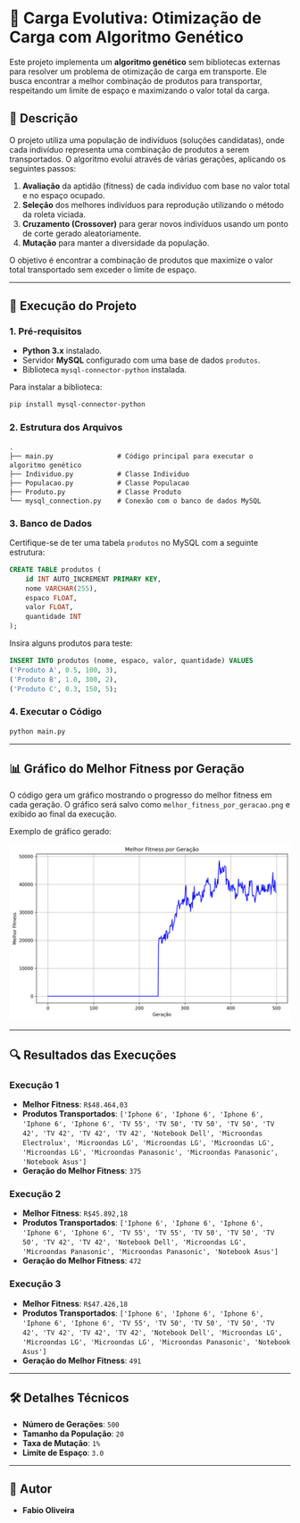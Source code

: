 # 🧬 Carga Evolutiva: Otimização de Carga com Algoritmo Genético

Este projeto implementa um **algoritmo genético** sem bibliotecas externas para resolver um problema de otimização de carga em transporte. Ele busca encontrar a melhor combinação de produtos para transportar, respeitando um limite de espaço e maximizando o valor total da carga.

## 📌 Descrição

O projeto utiliza uma população de indivíduos (soluções candidatas), onde cada indivíduo representa uma combinação de produtos a serem transportados. O algoritmo evolui através de várias gerações, aplicando os seguintes passos:

1. **Avaliação** da aptidão (fitness) de cada indivíduo com base no valor total e no espaço ocupado.
2. **Seleção** dos melhores indivíduos para reprodução utilizando o método da roleta viciada.
3. **Cruzamento (Crossover)** para gerar novos indivíduos usando um ponto de corte gerado aleatoriamente.
4. **Mutação** para manter a diversidade da população.

O objetivo é encontrar a combinação de produtos que maximize o valor total transportado sem exceder o limite de espaço.

---

## 🚀 Execução do Projeto

### **1. Pré-requisitos**

- **Python 3.x** instalado.
- Servidor **MySQL** configurado com uma base de dados `produtos`.
- Biblioteca `mysql-connector-python` instalada.

Para instalar a biblioteca:

```bash
pip install mysql-connector-python
```

### **2. Estrutura dos Arquivos**

```
.
├── main.py                # Código principal para executar o algoritmo genético
├── Individuo.py           # Classe Individuo
├── Populacao.py           # Classe Populacao
├── Produto.py             # Classe Produto
└── mysql_connection.py    # Conexão com o banco de dados MySQL
```

### **3. Banco de Dados**

Certifique-se de ter uma tabela `produtos` no MySQL com a seguinte estrutura:

```sql
CREATE TABLE produtos (
    id INT AUTO_INCREMENT PRIMARY KEY,
    nome VARCHAR(255),
    espaco FLOAT,
    valor FLOAT,
    quantidade INT
);
```

Insira alguns produtos para teste:

```sql
INSERT INTO produtos (nome, espaco, valor, quantidade) VALUES 
('Produto A', 0.5, 100, 3),
('Produto B', 1.0, 300, 2),
('Produto C', 0.3, 150, 5);
```

### **4. Executar o Código**

```bash
python main.py
```

---

## 📊 Gráfico do Melhor Fitness por Geração

O código gera um gráfico mostrando o progresso do melhor fitness em cada geração. O gráfico será salvo como `melhor_fitness_por_geracao.png` e exibido ao final da execução.

Exemplo de gráfico gerado:

![Melhor Fitness por Geração](melhor_fitness_por_geracao.png)

---

## 🔍 Resultados das Execuções

### **Execução 1**

- **Melhor Fitness**: `R$48.464,03`
- **Produtos Transportados**: `['Iphone 6', 'Iphone 6', 'Iphone 6', 'Iphone 6', 'Iphone 6', 'TV 55', 'TV 50', 'TV 50', 'TV 50', 'TV 42', 'TV 42', 'TV 42', 'TV 42', 'Notebook Dell', 'Microondas Electrolux', 'Microondas LG', 'Microondas LG', 'Microondas LG', 'Microondas LG', 'Microondas Panasonic', 'Microondas Panasonic', 'Notebook Asus']`
- **Geração do Melhor Fitness**: `375`

### **Execução 2**

- **Melhor Fitness**: `R$45.892,18`
- **Produtos Transportados**: `['Iphone 6', 'Iphone 6', 'Iphone 6', 'Iphone 6', 'Iphone 6', 'TV 55', 'TV 55', 'TV 50', 'TV 50', 'TV 50', 'TV 42', 'TV 42', 'Notebook Dell', 'Microondas LG', 'Microondas Panasonic', 'Microondas Panasonic', 'Notebook Asus']`
- **Geração do Melhor Fitness**: `472`

### **Execução 3**

- **Melhor Fitness**: `R$47.426,18`
- **Produtos Transportados**: `['Iphone 6', 'Iphone 6', 'Iphone 6', 'Iphone 6', 'Iphone 6', 'TV 55', 'TV 50', 'TV 50', 'TV 50', 'TV 42', 'TV 42', 'TV 42', 'TV 42', 'Notebook Dell', 'Microondas LG', 'Microondas LG', 'Microondas LG', 'Microondas Panasonic', 'Notebook Asus']`
- **Geração do Melhor Fitness**: `491`

---

## 🛠️ Detalhes Técnicos

- **Número de Gerações**: `500`
- **Tamanho da População**: `20`
- **Taxa de Mutação**: `1%`
- **Limite de Espaço**: `3.0`

---

## 📝 Autor

- **Fabio Oliveira**
